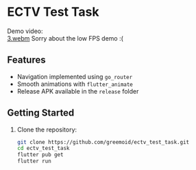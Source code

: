 # ECTV Test Task

Demo video:  
[3.webm](https://github.com/user-attachments/assets/21650ff2-1b7c-4ece-9ad8-be030b983f90)
Sorry about the low FPS demo :(

## Features
- Navigation implemented using `go_router`
- Smooth animations with `flutter_animate`
- Release APK available in the `release` folder

## Getting Started

1. Clone the repository:  
   ```bash
   git clone https://github.com/greemoid/ectv_test_task.git
   cd ectv_test_task
   flutter pub get
   flutter run
